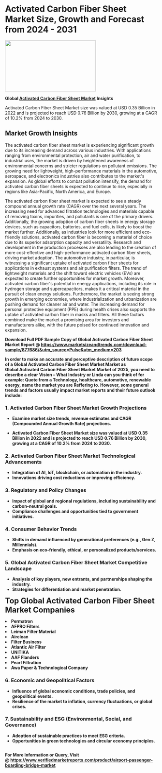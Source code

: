 <H1>Activated Carbon Fiber Sheet Market Size, Growth and Forecast from 2024 - 2031</H1><img class="aligncenter size-medium wp-image-584254" src="https://thirdeyenews.in/wp-content/uploads/2024/09/Global-Market-Research-300x168.jpeg" alt="" width="300" height="168" /><p><strong>Global&nbsp;<a href="https://www.marketsizeandtrends.com/download-sample/877686/&amp;utm_source=Pulse&amp;utm_medium=203">Activated Carbon Fiber Sheet Market</a> Insights</strong></p><p>Activated Carbon Fiber Sheet Market size was valued at USD 0.35 Billion in 2022 and is projected to reach USD 0.76 Billion by 2030, growing at a CAGR of 10.2% from 2024 to 2030.</p><p><h2>Market Growth Insights</h2> <p>The activated carbon fiber sheet market is experiencing significant growth due to its increasing demand across various industries. With applications ranging from environmental protection, air and water purification, to industrial uses, the market is driven by heightened awareness of environmental concerns and stricter regulations on pollutant emissions. The growing need for lightweight, high-performance materials in the automotive, aerospace, and electronics industries also contributes to the market's expansion. As global efforts to combat pollution intensify, the demand for activated carbon fiber sheets is expected to continue to rise, especially in regions like Asia-Pacific, North America, and Europe.</p> <p><strong></strong></p> <p>The activated carbon fiber sheet market is expected to see a steady compound annual growth rate (CAGR) over the next several years. The increasing need for advanced filtration technologies and materials capable of removing toxins, impurities, and pollutants is one of the primary drivers. Additionally, the growing adoption of carbon fiber sheets in energy storage devices, such as capacitors, batteries, and fuel cells, is likely to boost the market further. Additionally, as industries look for more efficient and eco-friendly solutions, activated carbon fiber is becoming a material of choice due to its superior adsorption capacity and versatility. Research and development in the production processes are also leading to the creation of more cost-effective and high-performance activated carbon fiber sheets, driving market adoption. The automotive industry, in particular, is witnessing a significant uptake of activated carbon fiber sheets for applications in exhaust systems and air purification filters. The trend of lightweight materials and the shift toward electric vehicles (EVs) are expected to create further opportunities for market growth. Moreover, activated carbon fiber's potential in energy applications, including its role in hydrogen storage and supercapacitors, makes it a critical material in the pursuit of clean energy solutions. Furthermore, the market is seeing strong growth in emerging economies, where industrialization and urbanization are pushing demand for cleaner air and water. The increasing demand for personal protective equipment (PPE) during health crises also supports the uptake of activated carbon fiber in masks and filters. All these factors combined make the market a promising area for investors and manufacturers alike, with the future poised for continued innovation and expansion. <p><strong></p><p><span class=""><strong>Download Full PDF Sample Copy of Global Activated Carbon Fiber Sheet Market Report</strong> @ <a href="https://www.marketsizeandtrends.com/download-sample/877686/&amp;utm_source=Pulse&amp;utm_medium=203" target="_blank">https://www.marketsizeandtrends.com/download-sample/877686/&amp;utm_source=Pulse&amp;utm_medium=203</a></span></p><p>In order to make an accurate and perceptive description of future scope of a Global&nbsp;Activated Carbon Fiber Sheet Market Market as Global&nbsp;Activated Carbon Fiber Sheet Market Market of 2025, you need to describe a clear Vision &ndash; What Industry or Linda can you think of for example: Quote from a Technology, healthcare, automotive, renewable energy, name the market you are Reffering to. However, some general trends and factors usually impact market reports and their future outlook include:</p><h3>1.&nbsp;<strong>Activated Carbon Fiber Sheet Market Growth Projections</strong></h3><ul><li>Examine market size trends, revenue estimates and CAGR (Compounded Annual Growth Rate) projections.</li><li><p>Activated Carbon Fiber Sheet Market size was valued at USD 0.35 Billion in 2022 and is projected to reach USD 0.76 Billion by 2030, growing at a CAGR of 10.2% from 2024 to 2030.</p></li></ul><h3>2.&nbsp;<strong>Activated Carbon Fiber Sheet Market Technological Advancements</strong></h3><ul><li>Integration of AI, IoT, blockchain, or automation in the industry.</li><li>Innovations driving cost reductions or improving efficiency.</li></ul><h3>3.&nbsp;<strong>Regulatory and Policy Changes</strong></h3><ul><li>Impact of global and regional regulations, including sustainability and carbon-neutral goals.</li><li>Compliance challenges and opportunities tied to government initiatives.</li></ul><h3>4.&nbsp;<strong>Consumer Behavior Trends</strong></h3><ul><li>Shifts in demand influenced by generational preferences (e.g., Gen Z, Millennials).</li><li>Emphasis on eco-friendly, ethical, or personalized products/services.</li></ul><h3>5.&nbsp;<strong>Global Activated Carbon Fiber Sheet Market Competitive Landscape</strong></h3><ul><li>Analysis of key players, new entrants, and partnerships shaping the industry.</li><li>Strategies for differentiation and market penetration.</li></ul><p data-pm-slice="1 1 []"><span style="color: inherit; font-family: inherit; font-size: 25px;">Top Global Activated Carbon Fiber Sheet Market Companies</span></p><div class="" data-test-id=""><p><li>Permatron</li><li> AFPRO Filters</li><li> Leiman Filter Material</li><li> Airclean</li><li> Filter Business</li><li> Atlantic Air Filter</li><li> UNITIKA</li><li> AAF Flanders</li><li> Pearl Filtration</li><li> Awa Paper & Technological Company</li></p></div><h3>6.&nbsp;<strong>Economic and Geopolitical Factors</strong></h3><ul><li>Influence of global economic conditions, trade policies, and geopolitical events.</li><li>Resilience of the market to inflation, currency fluctuations, or global crises.</li></ul><h3>7.&nbsp;<strong>Sustainability and ESG (Environmental, Social, and Governance)</strong></h3><ul><li>Adoption of sustainable practices to meet ESG criteria.</li><li>Opportunities in green technologies and circular economy principles.</li></ul><h2><strong style="font-size: 14px;">For More Information or Query, Visit @&nbsp;</strong><a style="background-color: #ffffff; font-size: 14px;" href="https://www.marketsizeandtrends.com/report/activated-carbon-fiber-sheet-market/" target="_blank">https://www.verifiedmarketreports.com/product/airport-passenger-boarding-bridge-market</a></h2>
